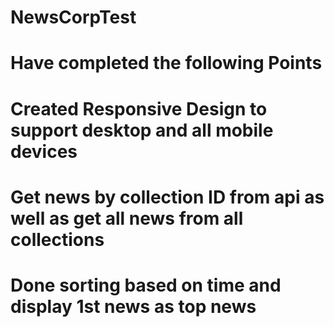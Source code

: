 # NewsCorpTest

# Have completed the following Points

# Created Responsive Design to support desktop and all mobile devices

# Get news by collection ID from api as well as get all news from all collections

# Done sorting based on time and display 1st news as top news